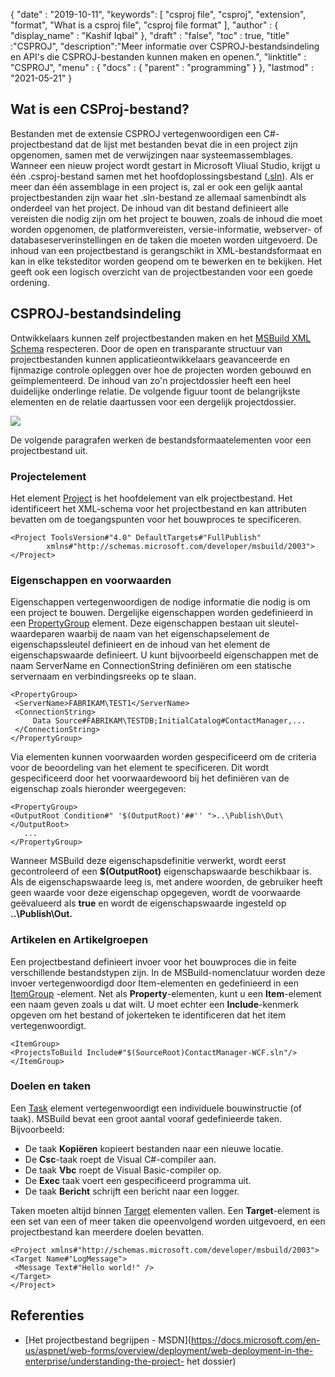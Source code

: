 {
  "date" : "2019-10-11",
  "keywords": [ "csproj file", "csproj", "extension", "format", "What is a csproj file", "csproj file format" ],
  "author" : {
    "display_name" : "Kashif Iqbal"
},
  "draft" : "false",
  "toc" : true,
  "title" :"CSPROJ",
  "description":"Meer informatie over CSPROJ-bestandsindeling en API's die CSPROJ-bestanden kunnen maken en openen.",
  "linktitle" : "CSPROJ",
  "menu" : {
    "docs" : {
      "parent" : "programming"
}
},
  "lastmod" : "2021-05-21"
}

## Wat is een CSProj-bestand?
Bestanden met de extensie CSPROJ vertegenwoordigen een C#-projectbestand dat de lijst met bestanden bevat die in een project zijn opgenomen, samen met de verwijzingen naar systeemassemblages. Wanneer een nieuw project wordt gestart in Microsoft VIiual Studio, krijgt u één .csproj-bestand samen met het hoofdoplossingsbestand ([.sln](/nl/programming/sln/)). Als er meer dan één assemblage in een project is, zal er ook een gelijk aantal projectbestanden zijn waar het .sln-bestand ze allemaal samenbindt als onderdeel van het project. De inhoud van dit bestand definieert alle vereisten die nodig zijn om het project te bouwen, zoals de inhoud die moet worden opgenomen, de platformvereisten, versie-informatie, webserver- of databaseserverinstellingen en de taken die moeten worden uitgevoerd. De inhoud van een projectbestand is gerangschikt in XML-bestandsformaat en kan in elke teksteditor worden geopend om te bewerken en te bekijken. Het geeft ook een logisch overzicht van de projectbestanden voor een goede ordening.

## CSPROJ-bestandsindeling #

Ontwikkelaars kunnen zelf projectbestanden maken en het [MSBuild XML Schema](https://msdn.microsoft.com/library/5dy88c2e.aspx) respecteren. Door de open en transparante structuur van projectbestanden kunnen applicatieontwikkelaars geavanceerde en fijnmazige controle opleggen over hoe de projecten worden gebouwd en geïmplementeerd. De inhoud van zo'n projectdossier heeft een heel duidelijke onderlinge relatie. De volgende figuur toont de belangrijkste elementen en de relatie daartussen voor een dergelijk projectdossier.

![](https://docs.microsoft.com/en-us/aspnet/web-forms/overview/deployment/web-deployment-in-the-enterprise/understanding-the-project-file/_static/image2.png)

De volgende paragrafen werken de bestandsformaatelementen voor een projectbestand uit.

### Projectelement ###

Het element [Project](https://msdn.microsoft.com/library/bcxfsh87.aspx) is het hoofdelement van elk projectbestand. Het identificeert het XML-schema voor het projectbestand en kan attributen bevatten om de toegangspunten voor het bouwproces te specificeren.

```
<Project ToolsVersion#"4.0" DefaultTargets#"FullPublish"
        xmlns#"http://schemas.microsoft.com/developer/msbuild/2003">
</Project>
```

### Eigenschappen en voorwaarden

Eigenschappen vertegenwoordigen de nodige informatie die nodig is om een project te bouwen. Dergelijke eigenschappen worden gedefinieerd in een [PropertyGroup](https://msdn.microsoft.com/library/t4w159bs.aspx) element. Deze eigenschappen bestaan uit sleutel-waardeparen waarbij de naam van het eigenschapselement de eigenschapssleutel definieert en de inhoud van het element de eigenschapswaarde definieert. U kunt bijvoorbeeld eigenschappen met de naam ServerName en ConnectionString definiëren om een statische servernaam en verbindingsreeks op te slaan.

```
<PropertyGroup>    
 <ServerName>FABRIKAM\TEST1</ServerName>
 <ConnectionString>
     Data Source#FABRIKAM\TESTDB;InitialCatalog#ContactManager,...
 </ConnectionString>
</PropertyGroup>
```

Via elementen kunnen voorwaarden worden gespecificeerd om de criteria voor de beoordeling van het element te specificeren. Dit wordt gespecificeerd door het voorwaardewoord bij het definiëren van de eigenschap zoals hieronder weergegeven:

```
<PropertyGroup>
<OutputRoot Condition#" '$(OutputRoot)'##'' ">..\Publish\Out\</OutputRoot>
   ...
</PropertyGroup>
```

Wanneer MSBuild deze eigenschapsdefinitie verwerkt, wordt eerst gecontroleerd of een **$(OutputRoot)** eigenschapswaarde beschikbaar is. Als de eigenschapswaarde leeg is, met andere woorden, de gebruiker heeft geen waarde voor deze eigenschap opgegeven, wordt de voorwaarde geëvalueerd als **true** en wordt de eigenschapswaarde ingesteld op **..\Publish\Out.**

### Artikelen en Artikelgroepen

Een projectbestand definieert invoer voor het bouwproces die in feite verschillende bestandstypen zijn. In de MSBuild-nomenclatuur worden deze invoer vertegenwoordigd door Item-elementen en gedefinieerd in een [ItemGroup](https://msdn.microsoft.com/library/646dk05y.aspx) -element. Net als **Property**-elementen, kunt u een **Item**-element een naam geven zoals u dat wilt. U moet echter een **Include**-kenmerk opgeven om het bestand of jokerteken te identificeren dat het item vertegenwoordigt.

```
<ItemGroup>
<ProjectsToBuild Include#"$(SourceRoot)ContactManager-WCF.sln"/>
</ItemGroup>
```

### Doelen en taken

Een [Task](https://msdn.microsoft.com/library/77f2hx1s.aspx) element vertegenwoordigt een individuele bouwinstructie (of taak). MSBuild bevat een groot aantal vooraf gedefinieerde taken. Bijvoorbeeld:

* De taak **Kopiëren** kopieert bestanden naar een nieuwe locatie.
* De **Csc**-taak roept de Visual C#-compiler aan.
* De taak **Vbc** roept de Visual Basic-compiler op.
* De **Exec** taak voert een gespecificeerd programma uit.
* De taak **Bericht** schrijft een bericht naar een logger.

Taken moeten altijd binnen [Target](https://msdn.microsoft.com/library/t50z2hka.aspx) elementen vallen. Een **Target**-element is een set van een of meer taken die opeenvolgend worden uitgevoerd, en een projectbestand kan meerdere doelen bevatten.

```
<Project xmlns#"http://schemas.microsoft.com/developer/msbuild/2003">
<Target Name#"LogMessage">
 <Message Text#"Hello world!" />
</Target>
</Project>
```

## Referenties

* [Het projectbestand begrijpen - MSDN](https://docs.microsoft.com/en-us/aspnet/web-forms/overview/deployment/web-deployment-in-the-enterprise/understanding-the-project- het dossier)

